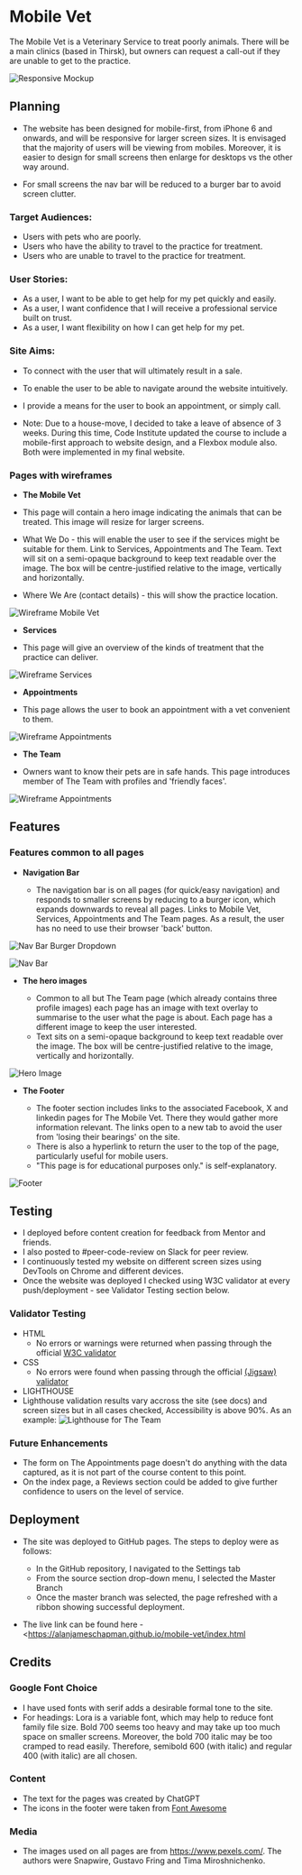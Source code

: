 # Mobile Vet

The Mobile Vet is a Veterinary Service to treat poorly animals. There will be a main clinics (based in Thirsk), but owners can request a call-out if they are unable to get to the practice.

![Responsive Mockup](docs/screenshots/am-i-responsive.png)

## Planning
- The website has been designed for mobile-first, from iPhone 6 and onwards, and will be responsive for larger screen sizes. It is envisaged that the majority of users will be viewing from mobiles. Moreover, it is easier to design for small screens then enlarge for desktops vs the other way around.

- For small screens the nav bar will be reduced to a burger bar to avoid screen clutter.

### Target Audiences:
- Users with pets who are poorly.
- Users who have the ability to travel to the practice for treatment.
- Users who are unable to travel to the practice for treatment.

### User Stories:
- As a user, I want to be able to get help for my pet quickly and easily.
- As a user, I want confidence that I will receive a professional service built on trust.
- As a user, I want flexibility on how I can get help for my pet.

### Site Aims:
- To connect with the user that will ultimately result in a sale.
- To enable the user to be able to navigate around the website intuitively.
- I provide a means for the user to book an appointment, or simply call. 

- Note: Due to a house-move, I decided to take a leave of absence of 3 weeks. During this time, Code Institute updated the course to include a mobile-first approach to website design, and a Flexbox module also. Both were implemented in my final website.

### Pages with wireframes

- **The Mobile Vet**

- This page will contain a hero image indicating the animals that can be treated. This image will resize for larger screens.

- What We Do - this will enable the user to see if the services might be suitable for them. Link to Services, Appointments and The Team. Text will sit on a semi-opaque background to keep text readable over the image. The box will be centre-justified relative to the image, vertically and horizontally.

- Where We Are (contact details) - this will show the practice location.

![Wireframe Mobile Vet](docs/wireframes/wireframe-mobile-vet.png)

- **Services**

- This page will give an overview of the kinds of treatment that the practice can deliver.

![Wireframe Services](docs/wireframes/services.png)

- **Appointments**

- This page allows the user to book an appointment with a vet convenient to them.

![Wireframe Appointments](docs/wireframes/appointments.png)

- **The Team**

- Owners want to know their pets are in safe hands. This page introduces member of The Team with profiles and 'friendly faces'.

![Wireframe Appointments](docs/wireframes/the-teams.png)

## Features

### Features common to all pages

- **Navigation Bar**

  - The navigation bar is on all pages (for quick/easy navigation) and responds to smaller screens by reducing to a burger icon, which expands downwards to reveal all pages. Links to Mobile Vet, Services, Appointments and The Team pages. As a result, the user has no need to use their browser 'back' button.

![Nav Bar Burger Dropdown](docs/screenshots/navbar-burger-dropdown.png)

![Nav Bar](docs/screenshots/navbar.png)

- **The hero images**

  - Common to all but The Team page (which already contains three profile images) each page has an image with text overlay to summarise to the user what the page is about. Each page has a different image to keep the user interested.
  - Text sits on a semi-opaque background to keep text readable over the image. The box will be centre-justified relative to the image, vertically and horizontally.

![Hero Image](docs/screenshots/hero-image.png)

- **The Footer**

  - The footer section includes links to the associated Facebook, X and linkedin pages for The Mobile Vet. There they would gather more information relevant. The links open to a new tab to avoid the user from 'losing their bearings' on the site.
  - There is also a hyperlink to return the user to the top of the page, particularly useful for mobile users.
  - "This page is for educational purposes only." is self-explanatory.

![Footer](docs/screenshots/footer.png)

## Testing

- I deployed before content creation for feedback from Mentor and friends.
- I also posted to #peer-code-review on Slack for peer review.
- I continuously tested my website on different screen sizes using DevTools on Chrome and different devices.
- Once the website was deployed I checked using W3C validator at every push/deployment - see Validator Testing section below.

### Validator Testing

- HTML
  - No errors or warnings were returned when passing through the official [W3C validator](https://validator.w3.org/nu/?doc=https%3A%2F%2Falanjameschapman.github.io%2Fmobile-vet%2Findex.html)
- CSS
  - No errors were found when passing through the official [(Jigsaw) validator](http://jigsaw.w3.org/css-validator/validator$link)
- LIGHTHOUSE
- Lighthouse validation results vary accross the site (see docs) and screen sizes but in all cases checked, Accessibility is above 90%. As an example:
 ![Lighthouse for The Team](docs/screenshots/lighthouse-the-team.png)

### Future Enhancements

- The form on The Appointments page doesn't do anything with the data captured, as it is not part of the course content to this point.
- On the index page, a Reviews section could be added to give further confidence to users on the level of service. 

## Deployment

- The site was deployed to GitHub pages. The steps to deploy were as follows:
  - In the GitHub repository, I navigated to the Settings tab
  - From the source section drop-down menu, I selected the Master Branch
  - Once the master branch was selected, the page refreshed with a ribbon showing successful deployment.

- The live link can be found here - <<https://alanjameschapman.github.io/mobile-vet/index.html>

## Credits

### Google Font Choice

- I have used fonts with serif adds a desirable formal tone to the site.
- For headings: Lora is a variable font, which may help to reduce font family file size. Bold 700 seems too heavy and may take up too much space on smaller screens. Moreover, the bold 700 italic may be too cramped to read easily. Therefore, semibold 600 (with italic) and regular 400 (with italic) are all chosen.

### Content

- The text for the pages was created by ChatGPT
- The icons in the footer were taken from [Font Awesome](https://fontawesome.com/)

### Media

- The images used on all pages are from https://www.pexels.com/. The authors were Snapwire, Gustavo Fring and Tima Miroshnichenko.